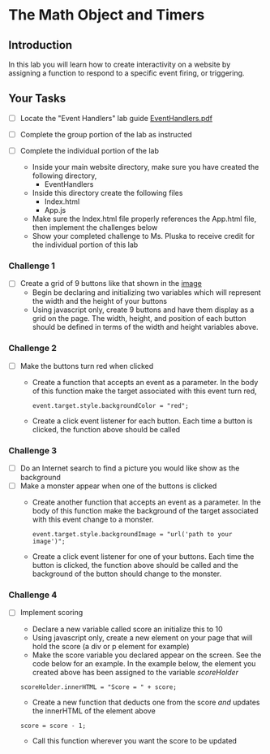 # The Math Object and Timers

## Introduction
In this lab you will learn how to create interactivity on a website by assigning a function to respond to a specific event firing, or triggering. 

## Your Tasks

- [ ] Locate the "Event Handlers" lab guide [EventHandlers.pdf](EventHandlers.pdf)

- [ ] Complete the group portion of the lab as instructed

- [ ] Complete the individual portion of the lab

	* Inside your main website directory, make sure you have created the following directory, 
		- EventHandlers
	* Inside this directory create the following files
		- Index.html
		- App.js
	* Make sure the Index.html file properly references the App.html file, then implement the challenges below
	* Show your completed challenge to Ms. Pluska to receive credit for the individual portion of this lab

### Challenge 1

- [ ] Create a grid of 9 buttons like that shown in the [image](buttonGrid.jpg)
	* Begin be declaring and initializing two variables which will represent the width and the height of your buttons
	* Using javascript only, create 9 buttons and have them display as a grid on the page.  The width, height, and position of each button should be defined in terms of the width and height variables above.  

### Challenge 2

- [ ] Make the buttons turn red when clicked
	* Create a function that accepts an event as a parameter.  In the body of this function make the target associated with this event turn red, 

		```
		event.target.style.backgroundColor = "red";
		```

	* Create a click event listener for each button.  Each time a button is clicked, the function above should be called

### Challenge 3

- [ ] Do an Internet search to find a picture you would like show as the background
- [ ] Make a monster appear when one of the buttons is clicked
	* Create another function that accepts an event as a parameter.  In the body of this function make the background of the target associated with this event change to a monster.  

		```
		event.target.style.backgroundImage = "url('path to your image')";

		```
	* Create a click event listener for one of your buttons.  Each time the button is clicked, the function above should be called and the background of the button should change to the monster.  

### Challenge 4

- [ ] Implement scoring

	* Declare a new variable called score an initialize this to 10
	* Using javascript only, create a new element on your page that will hold the score (a div or p element for example)
	* Make the score variable you declared appear on the screen.  See the code below for an example.  In the example below, the element you created above has been assigned to the variable _scoreHolder_  

	```
	scoreHolder.innerHTML = "Score = " + score;
	```

	* Create a new function that deducts one from the score _and_ updates the innerHTML of the element above

	```
	score = score - 1;
	```

	* Call this function wherever you want the score to be updated
	













